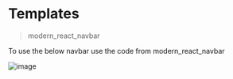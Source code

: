 # Templates

>modern_react_navbar

To use the below navbar use the code from modern_react_navbar

![image](https://github.com/Adarsh-singh-2002/Templates/assets/98600091/948dcd44-6d1e-4cb3-80c9-80cf6f8a0cb7)


